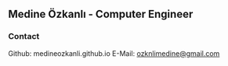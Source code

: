 ## Medine Özkanlı - Computer Engineer

### Contact

Github: medineozkanli.github.io
E-Mail: ozknlimedine@gmail.com

